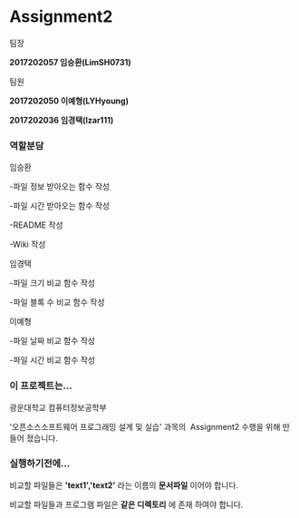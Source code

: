 # Assignment2

팀장

__2017202057 임승환(LimSH0731)__


팀원

__2017202050 이예형(LYHyoung)__

__2017202036 임경택(Izar111)__


### 역할분담

임승환

-파일 정보 받아오는 함수 작성

-파일 시간 받아오는 함수 작성

-README 작성

-Wiki 작성

임경택

-파일 크기 비교 함수 작성

-파일 블록 수 비교 함수 작성

이예형

-파일 날짜 비교 함수 작성

-파일 시간 비교 함수 작성


### 이 프로젝트는... 

광운대학교 컴퓨터정보공학부 

'오픈소스소프트웨어 프로그래밍 설계 및 실습' 과목의  Assignment2 수행을 위해 만들어 졌습니다.



### 실행하기전에...

비교할 파일들은 __'text1','text2'__ 라는 이름의 __문서파일__ 이어야 합니다.

비교할 파일들과 프로그램 파일은 __같은 디렉토리__ 에 존재 하여야 합니다.
